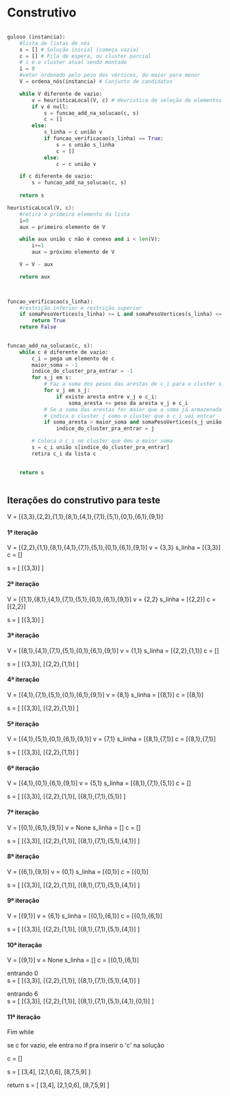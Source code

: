 # Construtivo

```python

guloso (instancia):
    #lista de listas de nós
    s = [] # Solução inicial (começa vazia)
    c = [] # Fila de espera, ou cluster parcial
    # i é o cluster atual sendo montado
    i = 0
    #vetor ordenado pelo peso dos vértices, do maior para menor 
    V = ordena_nós(instancia) # Conjunto de candidatos

    while V diferente de vazio:
        v = heuristicaLocal(V, c) # Heuristica de seleção de elementos
        if v é null:
            s = funcao_add_na_solucao(c, s)
            c = []
        else:
            s_linha = c união v
            if funcao_verificacao(s_linha) == True:
                s = s união s_linha
                c = []
            else:
                c = c união v

    if c diferente de vazio:
        s = funcao_add_na_solucao(c, s)
    
    return s
```

```python
heuristicaLocal(V, c):
    #retira o primeiro elemento da lista
    i=0
    aux = primeiro elemento de V

    while aux união c não é conexo and i < len(V):
        i+=1
        aux = próximo elemento de V

    V = V - aux

    return aux

    
```

```python
funcao_verificacao(s_linha):
    #restrição inferior e restrição superior
    if somaPesoVertices(s_linha) >= L and somaPesoVertices(s_linha) <= U:
        return True
    return False
    
```

```python
funcao_add_na_solucao(c, s):
    while c é diferente de vazio:
        c_i = pega um elemento de c
        maior_soma = -1
        indice_do_cluster_pra_entrar = -1
        for s_j em s:
            # Faz a soma dos pesos das arestas de c_i para o cluster s_j
            for v_j em s_j:
                if existe aresta entre v_j e c_i:
                    soma_aresta += peso da aresta v_j e c_i
            # Se a soma das arestas for maior que a soma já armazenada
            # indica o cluster j como o cluster que o c_i vai entrar
            if soma_aresta > maior_soma and somaPesoVertices(s_j união c_i) <= U:
                indice_do_cluster_pra_entrar = j

        # Coloca o c_i no cluster que deu a maior soma
        s = c_i união s[indice_do_cluster_pra_entrar] 
        retira c_i da lista c

                    
    return s
    
```

## Iterações do construtivo para teste

V = [{3,3},{2,2},{1,1},{8,1},{4,1},{7,1},{5,1},{0,1},{6,1},{9,1}]

#### 1ª iteração

V = [{2,2},{1,1},{8,1},{4,1},{7,1},{5,1},{0,1},{6,1},{9,1}]
v = {3,3}
s_linha = [{3,3}]
c = []

s = [
    [{3,3}]
]

#### 2ª iteração

V = [{1,1},{8,1},{4,1},{7,1},{5,1},{0,1},{6,1},{9,1}]
v = {2,2}
s_linha = [{2,2}]
c = [{2,2}]

s = [
    [{3,3}]
]

#### 3ª iteração

V = [{8,1},{4,1},{7,1},{5,1},{0,1},{6,1},{9,1}]
v = {1,1}
s_linha = [{2,2},{1,1}]
c = []

s = [
    [{3,3}],
    [{2,2},{1,1}]
]

#### 4ª iteração

V = [{4,1},{7,1},{5,1},{0,1},{6,1},{9,1}]
v = {8,1}
s_linha = [{8,1}]
c = [{8,1}]

s = [
    [{3,3}],
    [{2,2},{1,1}]
]

#### 5ª iteração

V = [{4,1},{5,1},{0,1},{6,1},{9,1}]
v = {7,1}
s_linha = [{8,1},{7,1}]
c = [{8,1},{7,1}]

s = [
    [{3,3}],
    [{2,2},{1,1}]
]

#### 6ª iteração

V = [{4,1},{0,1},{6,1},{9,1}]
v = {5,1}
s_linha = [{8,1},{7,1},{5,1}]
c = []

s = [
    [{3,3}],
    [{2,2},{1,1}],
    [{8,1},{7,1},{5,1}]
]

#### 7ª iteração

V = [{0,1},{6,1},{9,1}]
v = None
s_linha = []
c = []

s = [
    [{3,3}], <!-- (4-3, 4) -->
    [{2,2},{1,1}], <!-- (4-2, 1) -->
    [{8,1},{7,1},{5,1},{4,1}] <!-- (4-5, 1),(4-8, 5) -->
]

#### 8ª iteração

V = [{6,1},{9,1}]
v = {0,1}
s_linha = [{0,1}]
c = [{0,1}]

s = [
    [{3,3}], 
    [{2,2},{1,1}], 
    [{8,1},{7,1},{5,1},{4,1}]
]

#### 9ª iteração

V = [{9,1}]
v = {6,1}
s_linha = [{0,1},{6,1}]
c = [{0,1},{6,1}]

s = [
    [{3,3}], 
    [{2,2},{1,1}], 
    [{8,1},{7,1},{5,1},{4,1}]
]

#### 10ª iteração

V = [{9,1}]
v = None
s_linha = []
c = [{0,1},{6,1}]

entrando 0\
s = [
    [{3,3}], <!-- nenhuma -->
    [{2,2},{1,1}], <!-- (0-1,2) -->
    [{8,1},{7,1},{5,1},{4,1}]<!--(0-7,2)-->
]

entrando 6\
s = [
    [{3,3}], <!-- nenhuma -->
    [{2,2},{1,1}], <!-- nenhuma -->
    [{8,1},{7,1},{5,1},{4,1},{0,1}]<!--(6-7,1), (6-5,1), (6-0,6)-->
]

#### 11ª iteração


Fim while

se c for vazio, ele entra no if pra inserir o 'c' na solução

c = []

s = [
    [3,4],
    [2,1,0,6],
    [8,7,5,9]
]

return s = [
    [3,4],
    [2,1,0,6],
    [8,7,5,9]
]

